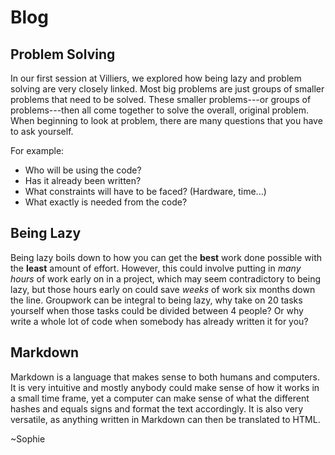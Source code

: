 # Blog

## Problem Solving

In our first session at Villiers, we explored how being lazy and problem solving are very closely linked.
Most big problems are just groups of smaller problems that need to be solved. These smaller problems---or groups of problems---then all come together to solve the overall, original problem.
When beginning to look at problem, there are many questions that you have to ask yourself.

For example:
* Who will be using the code?
* Has it already been written?
* What constraints will have to be faced? (Hardware, time...)
* What exactly is needed from the code? 

## Being Lazy

Being lazy boils down to how you can get the **best** work done possible with the **least** amount of effort. However, this could involve putting in *many hours* of work early on in a project, which may seem contradictory to being lazy, but those hours early on could save *weeks* of work six months down the line.
Groupwork can be integral to being lazy, why take on 20 tasks yourself when those tasks could be divided between 4 people? Or why write a whole lot of code when somebody has already written it for you?

## Markdown

Markdown is a language that makes sense to both humans and computers. It is very intuitive and mostly anybody could make sense of how it works in a small time frame, yet a computer can make sense of what the different hashes and equals signs and format the text accordingly.
It is also very versatile, as anything written in Markdown can then be translated to HTML.

~Sophie
